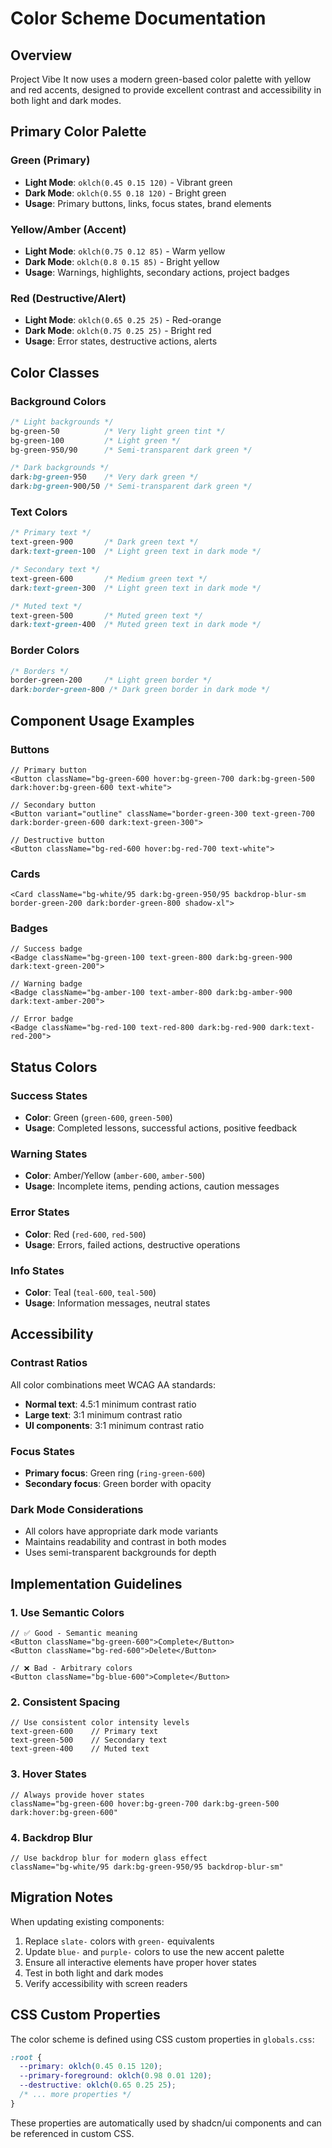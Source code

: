 # Color Scheme Documentation

## Overview

Project Vibe It now uses a modern green-based color palette with yellow and red accents, designed to provide excellent contrast and accessibility in both light and dark modes.

## Primary Color Palette

### Green (Primary)
- **Light Mode**: `oklch(0.45 0.15 120)` - Vibrant green
- **Dark Mode**: `oklch(0.55 0.18 120)` - Bright green
- **Usage**: Primary buttons, links, focus states, brand elements

### Yellow/Amber (Accent)
- **Light Mode**: `oklch(0.75 0.12 85)` - Warm yellow
- **Dark Mode**: `oklch(0.8 0.15 85)` - Bright yellow
- **Usage**: Warnings, highlights, secondary actions, project badges

### Red (Destructive/Alert)
- **Light Mode**: `oklch(0.65 0.25 25)` - Red-orange
- **Dark Mode**: `oklch(0.75 0.25 25)` - Bright red
- **Usage**: Error states, destructive actions, alerts

## Color Classes

### Background Colors
```css
/* Light backgrounds */
bg-green-50          /* Very light green tint */
bg-green-100         /* Light green */
bg-green-950/90      /* Semi-transparent dark green */

/* Dark backgrounds */
dark:bg-green-950    /* Very dark green */
dark:bg-green-900/50 /* Semi-transparent dark green */
```

### Text Colors
```css
/* Primary text */
text-green-900       /* Dark green text */
dark:text-green-100  /* Light green text in dark mode */

/* Secondary text */
text-green-600       /* Medium green text */
dark:text-green-300  /* Light green text in dark mode */

/* Muted text */
text-green-500       /* Muted green text */
dark:text-green-400  /* Muted green text in dark mode */
```

### Border Colors
```css
/* Borders */
border-green-200     /* Light green border */
dark:border-green-800 /* Dark green border in dark mode */
```

## Component Usage Examples

### Buttons
```tsx
// Primary button
<Button className="bg-green-600 hover:bg-green-700 dark:bg-green-500 dark:hover:bg-green-600 text-white">

// Secondary button
<Button variant="outline" className="border-green-300 text-green-700 dark:border-green-600 dark:text-green-300">

// Destructive button
<Button className="bg-red-600 hover:bg-red-700 text-white">
```

### Cards
```tsx
<Card className="bg-white/95 dark:bg-green-950/95 backdrop-blur-sm border-green-200 dark:border-green-800 shadow-xl">
```

### Badges
```tsx
// Success badge
<Badge className="bg-green-100 text-green-800 dark:bg-green-900 dark:text-green-200">

// Warning badge
<Badge className="bg-amber-100 text-amber-800 dark:bg-amber-900 dark:text-amber-200">

// Error badge
<Badge className="bg-red-100 text-red-800 dark:bg-red-900 dark:text-red-200">
```

## Status Colors

### Success States
- **Color**: Green (`green-600`, `green-500`)
- **Usage**: Completed lessons, successful actions, positive feedback

### Warning States
- **Color**: Amber/Yellow (`amber-600`, `amber-500`)
- **Usage**: Incomplete items, pending actions, caution messages

### Error States
- **Color**: Red (`red-600`, `red-500`)
- **Usage**: Errors, failed actions, destructive operations

### Info States
- **Color**: Teal (`teal-600`, `teal-500`)
- **Usage**: Information messages, neutral states

## Accessibility

### Contrast Ratios
All color combinations meet WCAG AA standards:
- **Normal text**: 4.5:1 minimum contrast ratio
- **Large text**: 3:1 minimum contrast ratio
- **UI components**: 3:1 minimum contrast ratio

### Focus States
- **Primary focus**: Green ring (`ring-green-600`)
- **Secondary focus**: Green border with opacity

### Dark Mode Considerations
- All colors have appropriate dark mode variants
- Maintains readability and contrast in both modes
- Uses semi-transparent backgrounds for depth

## Implementation Guidelines

### 1. Use Semantic Colors
```tsx
// ✅ Good - Semantic meaning
<Button className="bg-green-600">Complete</Button>
<Button className="bg-red-600">Delete</Button>

// ❌ Bad - Arbitrary colors
<Button className="bg-blue-600">Complete</Button>
```

### 2. Consistent Spacing
```tsx
// Use consistent color intensity levels
text-green-600    // Primary text
text-green-500    // Secondary text
text-green-400    // Muted text
```

### 3. Hover States
```tsx
// Always provide hover states
className="bg-green-600 hover:bg-green-700 dark:bg-green-500 dark:hover:bg-green-600"
```

### 4. Backdrop Blur
```tsx
// Use backdrop blur for modern glass effect
className="bg-white/95 dark:bg-green-950/95 backdrop-blur-sm"
```

## Migration Notes

When updating existing components:

1. Replace `slate-` colors with `green-` equivalents
2. Update `blue-` and `purple-` colors to use the new accent palette
3. Ensure all interactive elements have proper hover states
4. Test in both light and dark modes
5. Verify accessibility with screen readers

## CSS Custom Properties

The color scheme is defined using CSS custom properties in `globals.css`:

```css
:root {
  --primary: oklch(0.45 0.15 120);
  --primary-foreground: oklch(0.98 0.01 120);
  --destructive: oklch(0.65 0.25 25);
  /* ... more properties */
}
```

These properties are automatically used by shadcn/ui components and can be referenced in custom CSS. 